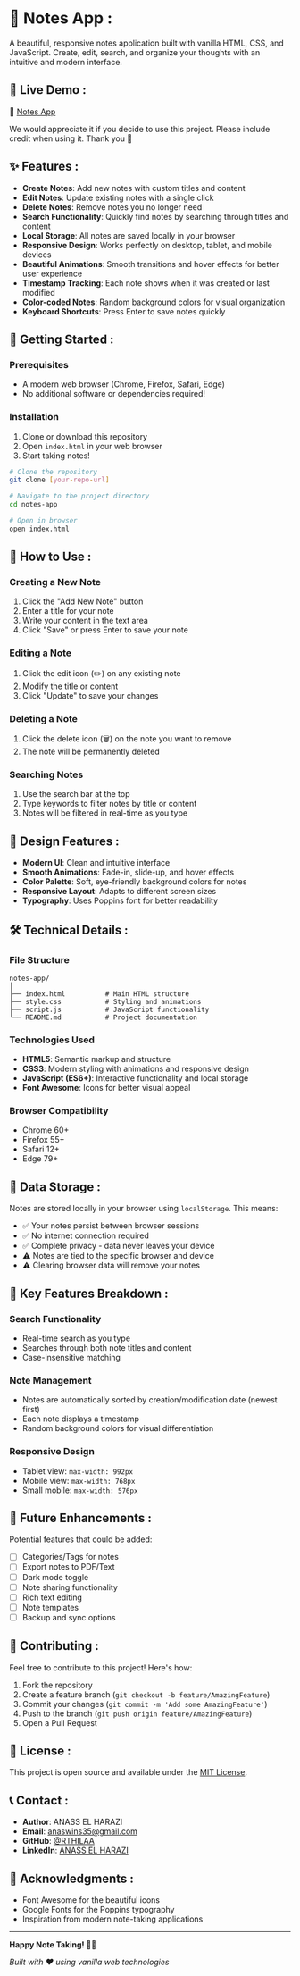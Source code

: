 # 📝 Notes App :

A beautiful, responsive notes application built with vanilla HTML, CSS, and JavaScript. Create, edit, search, and organize your thoughts with an intuitive and modern interface.

## 🚀 Live Demo :

🔗 [Notes App](https://rthilaa-notes-app.netlify.app/)

We would appreciate it if you decide to use this project. Please include credit when using it. Thank you 🙏

## ✨ Features :

- **Create Notes**: Add new notes with custom titles and content
- **Edit Notes**: Update existing notes with a single click
- **Delete Notes**: Remove notes you no longer need
- **Search Functionality**: Quickly find notes by searching through titles and content
- **Local Storage**: All notes are saved locally in your browser
- **Responsive Design**: Works perfectly on desktop, tablet, and mobile devices
- **Beautiful Animations**: Smooth transitions and hover effects for better user experience
- **Timestamp Tracking**: Each note shows when it was created or last modified
- **Color-coded Notes**: Random background colors for visual organization
- **Keyboard Shortcuts**: Press Enter to save notes quickly

## 🚀 Getting Started :

### Prerequisites

- A modern web browser (Chrome, Firefox, Safari, Edge)
- No additional software or dependencies required!

### Installation

1. Clone or download this repository
2. Open `index.html` in your web browser
3. Start taking notes!

```bash
# Clone the repository
git clone [your-repo-url]

# Navigate to the project directory
cd notes-app

# Open in browser
open index.html
```

## 📱 How to Use :

### Creating a New Note
1. Click the "Add New Note" button
2. Enter a title for your note
3. Write your content in the text area
4. Click "Save" or press Enter to save your note

### Editing a Note
1. Click the edit icon (✏️) on any existing note
2. Modify the title or content
3. Click "Update" to save your changes

### Deleting a Note
1. Click the delete icon (🗑️) on the note you want to remove
2. The note will be permanently deleted

### Searching Notes
1. Use the search bar at the top
2. Type keywords to filter notes by title or content
3. Notes will be filtered in real-time as you type

## 🎨 Design Features :

- **Modern UI**: Clean and intuitive interface
- **Smooth Animations**: Fade-in, slide-up, and hover effects
- **Color Palette**: Soft, eye-friendly background colors for notes
- **Responsive Layout**: Adapts to different screen sizes
- **Typography**: Uses Poppins font for better readability

## 🛠️ Technical Details :

### File Structure
```
notes-app/
│
├── index.html          # Main HTML structure
├── style.css           # Styling and animations
├── script.js           # JavaScript functionality
└── README.md           # Project documentation
```

### Technologies Used
- **HTML5**: Semantic markup and structure
- **CSS3**: Modern styling with animations and responsive design
- **JavaScript (ES6+)**: Interactive functionality and local storage
- **Font Awesome**: Icons for better visual appeal

### Browser Compatibility
- Chrome 60+
- Firefox 55+
- Safari 12+
- Edge 79+

## 💾 Data Storage :

Notes are stored locally in your browser using `localStorage`. This means:
- ✅ Your notes persist between browser sessions
- ✅ No internet connection required
- ✅ Complete privacy - data never leaves your device
- ⚠️ Notes are tied to the specific browser and device
- ⚠️ Clearing browser data will remove your notes

## 🎯 Key Features Breakdown :

### Search Functionality
- Real-time search as you type
- Searches through both note titles and content
- Case-insensitive matching

### Note Management
- Notes are automatically sorted by creation/modification date (newest first)
- Each note displays a timestamp
- Random background colors for visual differentiation

### Responsive Design
- Tablet view: `max-width: 992px`
- Mobile view: `max-width: 768px`
- Small mobile: `max-width: 576px`

## 🔮 Future Enhancements :

Potential features that could be added:
- [ ] Categories/Tags for notes
- [ ] Export notes to PDF/Text
- [ ] Dark mode toggle
- [ ] Note sharing functionality
- [ ] Rich text editing
- [ ] Note templates
- [ ] Backup and sync options

## 🤝 Contributing :

Feel free to contribute to this project! Here's how:

1. Fork the repository
2. Create a feature branch (`git checkout -b feature/AmazingFeature`)
3. Commit your changes (`git commit -m 'Add some AmazingFeature'`)
4. Push to the branch (`git push origin feature/AmazingFeature`)
5. Open a Pull Request

## 📄 License :

This project is open source and available under the [MIT License](LICENSE).

## 📞 Contact : 

- **Author**: ANASS EL HARAZI
- **Email**:  [anaswins35@gmail.com](mailto:anaswins35@gmail.com)
- **GitHub**: [@RTHILAA](https://github.com/RTHILAA)
- **LinkedIn**: [ANASS EL HARAZI](https://www.linkedin.com/in/anasselharazi/)

## 🙏 Acknowledgments :

- Font Awesome for the beautiful icons
- Google Fonts for the Poppins typography
- Inspiration from modern note-taking applications

---

**Happy Note Taking! 📝✨**

*Built with ❤️ using vanilla web technologies*
